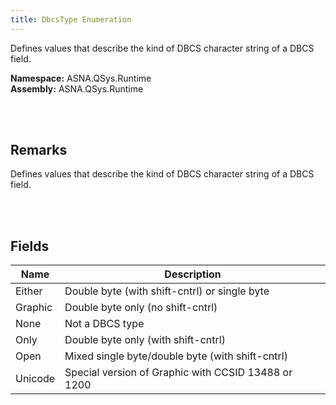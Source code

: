 ```yaml
---
title: DbcsType Enumeration
---
```


Defines values that describe the kind of DBCS character string of a DBCS field.

**Namespace:** ASNA.QSys.Runtime <br/>
**Assembly:** ASNA.QSys.Runtime

<br>
<br>

## Remarks

Defines values that describe the kind of DBCS character string of a DBCS field.

[//]: # ($$TODO: Complete the Remarks section.)

<br>
<br>

## Fields

| Name | Description
| --- | --- 
| Either | Double byte (with shift-cntrl) or single byte
| Graphic | Double byte only (no shift-cntrl)
| None | Not a DBCS type
| Only | Double byte only (with shift-cntrl)
| Open | Mixed single byte/double byte (with shift-cntrl)
| Unicode | Special version of Graphic with CCSID 13488 or 1200

<br>
<br>

